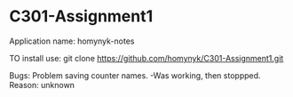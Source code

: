 C301-Assignment1
================
Application name: homynyk-notes 

TO install use: git clone https://github.com/homynyk/C301-Assignment1.git

Bugs: Problem saving counter names.
-Was working, then stoppped. 
Reason: unknown
